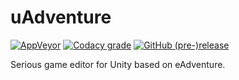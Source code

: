 # uAdventure

[![AppVeyor](https://img.shields.io/appveyor/ci/Victorma/uadventure.svg)](https://ci.appveyor.com/project/Victorma/uadventure)
[![Codacy grade](https://img.shields.io/codacy/grade/81867c40c8974050b94370f50e305bd7.svg)](https://app.codacy.com/project/e-UCM/uAdventure/dashboard)
[![GitHub (pre-)release](https://img.shields.io/github/release/e-ucm/uAdventure/all.svg)](https://github.com/e-ucm/uAdventure/releases)


Serious game editor for Unity based on eAdventure.
